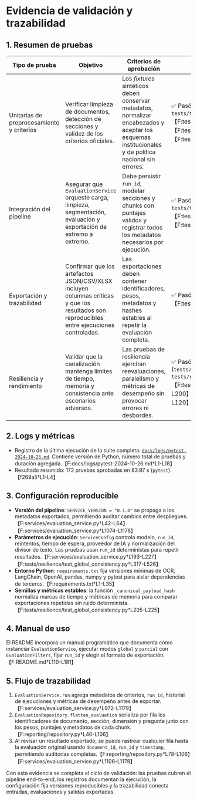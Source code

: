 # Evidencia de validación y trazabilidad

## 1. Resumen de pruebas

| Tipo de prueba | Objetivo | Criterios de aprobación | Estado |
| --- | --- | --- | --- |
| Unitarias de preprocesamiento y criterios | Verificar limpieza de documentos, detección de secciones y validez de los criterios oficiales. | Los *fixtures* sintéticos deben conservar metadatos, normalizar encabezados y aceptar los esquemas institucionales y de política nacional sin errores. | ✅ Pasó (`tests/test_cleaner.py`, `tests/test_section_loader.py`, `tests/test_criteria_validator.py`).【F:tests/test_cleaner.py†L1-L109】【F:tests/test_section_loader.py†L1-L160】【F:tests/test_criteria_validator.py†L1-L149】 |
| Integración del pipeline | Asegurar que `EvaluationService` orqueste carga, limpieza, segmentación, evaluación y exportación de extremo a extremo. | Debe persistir `run_id`, modelar secciones y chunks con puntajes válidos y registrar todos los metadatos necesarios por ejecución. | ✅ Pasó (`tests/test_pipeline.py`, `tests/test_pipeline_integration.py`).【F:tests/test_pipeline.py†L374-L460】【F:tests/test_pipeline_integration.py†L676-L717】 |
| Exportación y trazabilidad | Confirmar que los artefactos JSON/CSV/XLSX incluyen columnas críticas y que los resultados son reproducibles entre ejecuciones controladas. | Las exportaciones deben contener identificadores, pesos, metadatos y hashes estables al repetir la evaluación completa. | ✅ Pasó (`tests/resilience/test_global_consistency.py`).【F:tests/resilience/test_global_consistency.py†L317-L526】 |
| Resiliencia y rendimiento | Validar que la canalización mantenga límites de tiempo, memoria y consistencia ante escenarios adversos. | Las pruebas de resiliencia ejercitan reevaluaciones, paralelismo y métricas de desempeño sin provocar errores ni desbordes. | ✅ Pasó (`tests/resilience/test_performance_characteristics.py`, `tests/resilience/test_pipeline_resilience.py`).【F:tests/resilience/test_performance_characteristics.py†L111-L200】【F:tests/resilience/test_pipeline_resilience.py†L25-L120】 |

## 2. Logs y métricas

- Registro de la última ejecución de la suite completa: [`docs/logs/pytest-2024-10-26.md`](logs/pytest-2024-10-26.md). Contiene versión de Python, número total de pruebas y duración agregada.【F:docs/logs/pytest-2024-10-26.md†L1-L18】
- Resultado resumido: 172 pruebas aprobadas en 83.97 s (`pytest`).【f269a5†L1-L4】

## 3. Configuración reproducible

- **Versión del pipeline**: `SERVICE_VERSION = "0.1.0"` se propaga a los metadatos exportados, permitiendo auditar cambios entre despliegues.【F:services/evaluation_service.py†L42-L64】【F:services/evaluation_service.py†L1074-L1178】
- **Parámetros de ejecución**: `ServiceConfig` controla modelo, `run_id`, reintentos, tiempo de espera, proveedor de IA y normalización del divisor de texto. Las pruebas usan `run_id` deterministas para repetir resultados.【F:services/evaluation_service.py†L193-L227】【F:tests/resilience/test_global_consistency.py†L317-L526】
- **Entorno Python**: `requirements.txt` fija versiones mínimas de OCR, LangChain, OpenAI, pandas, numpy y pytest para aislar dependencias de terceros.【F:requirements.txt†L1-L35】
- **Semillas y métricas estables**: la función `_canonical_payload_hash` normaliza marcas de tiempo y métricas de memoria para comparar exportaciones repetidas sin ruido determinista.【F:tests/resilience/test_global_consistency.py†L205-L225】

## 4. Manual de uso

El README incorpora un manual programático que documenta cómo instanciar `EvaluationService`, ejecutar modos `global` y `parcial` con `EvaluationFilters`, fijar `run_id` y elegir el formato de exportación.【F:README.md†L110-L181】

## 5. Flujo de trazabilidad

1. `EvaluationService.run` agrega metadatos de criterios, `run_id`, historial de ejecuciones y métricas de desempeño antes de exportar.【F:services/evaluation_service.py†L972-L1179】
2. `EvaluationRepository.flatten_evaluation` serializa por fila los identificadores de documento, sección, dimensión y pregunta junto con los pesos, puntajes y metadatos de cada chunk.【F:reporting/repository.py†L40-L106】
3. Al revisar un resultado exportado, se puede rastrear cualquier fila hasta la evaluación original usando `document_id`, `run_id` y `timestamp`, permitiendo auditorías completas.【F:reporting/repository.py†L78-L106】【F:services/evaluation_service.py†L1106-L1178】

Con esta evidencia se completa el ciclo de validación: las pruebas cubren el pipeline end-to-end, los registros documentan la ejecución, la configuración fija versiones reproducibles y la trazabilidad conecta entradas, evaluaciones y salidas exportadas.